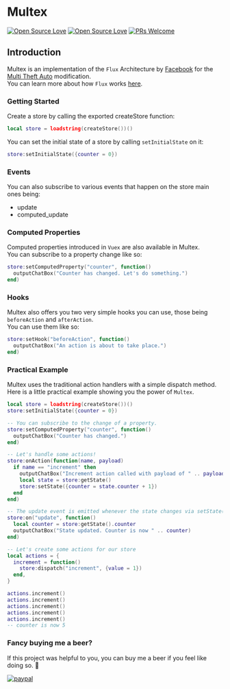 # Multex
[![Open Source Love](https://badges.frapsoft.com/os/v1/open-source.svg?v=102)](https://github.com/ellerbrock/open-source-badge/)
[![Open Source Love](https://badges.frapsoft.com/os/mit/mit.svg?v=102)](https://github.com/ellerbrock/open-source-badge/)
[![PRs Welcome](https://img.shields.io/badge/PRs-welcome-brightgreen.svg?style=flat-square)](http://makeapullrequest.com)

## Introduction
Multex is an implementation of the `Flux` Architecture by [Facebook](http://facebook.com) for the [Multi Theft Auto](http://mtasa.com) modification.\
You can learn more about how `Flux` works [here](https://facebook.github.io/flux/).

### Getting Started
Create a store by calling the exported createStore function:
```lua
local store = loadstring(createStore())()
```
You can set the initial state of a store by calling `setInitialState` on it:
```lua
store:setInitialState({counter = 0})
```

### Events
You can also subscribe to various events that happen on the store main ones being:
- update
- computed_update

### Computed Properties
Computed properties introduced in `Vuex` are also available in Multex.\
You can subscribe to a property change like so:
```lua
store:setComputedProperty("counter", function()
  outputChatBox("Counter has changed. Let's do something.")
end)
```
### Hooks
Multex also offers you two very simple hooks you can use, those being `beforeAction` and `afterAction`.\
You can use them like so:
```lua
store:setHook("beforeAction", function()
  outputChatBox("An action is about to take place.")
end)
```

### Practical Example
Multex uses the traditional action handlers with a simple dispatch method.\
Here is a little practical example showing you the power of `Multex`.

```lua
local store = loadstring(createStore())()
store:setInitialState({counter = 0})

-- You can subscribe to the change of a property.
store:setComputedProperty("counter", function()
  outputChatBox("Counter has changed.")
end)

-- Let's handle some actions!
store:onAction(function(name, payload)
  if name == "increment" then
    outputChatBox("Increment action called with payload of " .. payload.value)
    local state = store:getState()
    store:setState({counter = state.counter + 1})
  end
end)

-- The update event is emitted whenever the state changes via setState()
store:on("update", function()
  local counter = store:getState().counter
  outputChatBox("State updated. Counter is now " .. counter)
end)

-- Let's create some actions for our store
local actions = {
  increment = function()
    store:dispatch("increment", {value = 1})
  end,
}

actions.increment()
actions.increment()
actions.increment()
actions.increment()
actions.increment()
-- counter is now 5
```

### Fancy buying me a beer?
If this project was helpful to you, you can buy me a beer if you feel like doing so. 🙂

[![paypal](https://www.paypalobjects.com/en_US/i/btn/btn_donateCC_LG.gif)](https://www.paypal.com/cgi-bin/webscr?cmd=_s-xclick&hosted_button_id=YM7E34E2LT4D8)